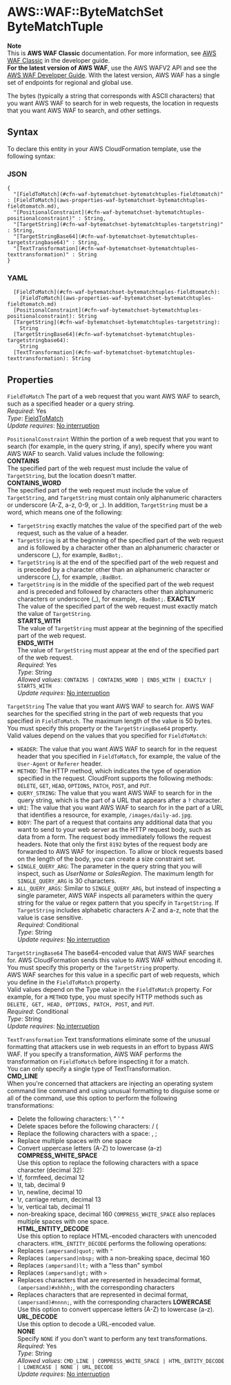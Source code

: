 # AWS::WAF::ByteMatchSet ByteMatchTuple<a name="aws-properties-waf-bytematchset-bytematchtuples"></a>

**Note**  
This is **AWS WAF Classic** documentation\. For more information, see [AWS WAF Classic](https://docs.aws.amazon.com/waf/latest/developerguide/classic-waf-chapter.html) in the developer guide\.  
 **For the latest version of AWS WAF**, use the AWS WAFV2 API and see the [AWS WAF Developer Guide](https://docs.aws.amazon.com/waf/latest/developerguide/waf-chapter.html)\. With the latest version, AWS WAF has a single set of endpoints for regional and global use\. 

The bytes \(typically a string that corresponds with ASCII characters\) that you want AWS WAF to search for in web requests, the location in requests that you want AWS WAF to search, and other settings\.

## Syntax<a name="aws-properties-waf-bytematchset-bytematchtuples-syntax"></a>

To declare this entity in your AWS CloudFormation template, use the following syntax:

### JSON<a name="aws-properties-waf-bytematchset-bytematchtuples-syntax.json"></a>

```
{
  "[FieldToMatch](#cfn-waf-bytematchset-bytematchtuples-fieldtomatch)" : [FieldToMatch](aws-properties-waf-bytematchset-bytematchtuples-fieldtomatch.md),
  "[PositionalConstraint](#cfn-waf-bytematchset-bytematchtuples-positionalconstraint)" : String,
  "[TargetString](#cfn-waf-bytematchset-bytematchtuples-targetstring)" : String,
  "[TargetStringBase64](#cfn-waf-bytematchset-bytematchtuples-targetstringbase64)" : String,
  "[TextTransformation](#cfn-waf-bytematchset-bytematchtuples-texttransformation)" : String
}
```

### YAML<a name="aws-properties-waf-bytematchset-bytematchtuples-syntax.yaml"></a>

```
  [FieldToMatch](#cfn-waf-bytematchset-bytematchtuples-fieldtomatch): 
    [FieldToMatch](aws-properties-waf-bytematchset-bytematchtuples-fieldtomatch.md)
  [PositionalConstraint](#cfn-waf-bytematchset-bytematchtuples-positionalconstraint): String
  [TargetString](#cfn-waf-bytematchset-bytematchtuples-targetstring): 
    String
  [TargetStringBase64](#cfn-waf-bytematchset-bytematchtuples-targetstringbase64): 
    String
  [TextTransformation](#cfn-waf-bytematchset-bytematchtuples-texttransformation): String
```

## Properties<a name="aws-properties-waf-bytematchset-bytematchtuples-properties"></a>

`FieldToMatch`  <a name="cfn-waf-bytematchset-bytematchtuples-fieldtomatch"></a>
The part of a web request that you want AWS WAF to search, such as a specified header or a query string\.   
*Required*: Yes  
*Type*: [FieldToMatch](aws-properties-waf-bytematchset-bytematchtuples-fieldtomatch.md)  
*Update requires*: [No interruption](https://docs.aws.amazon.com/AWSCloudFormation/latest/UserGuide/using-cfn-updating-stacks-update-behaviors.html#update-no-interrupt)

`PositionalConstraint`  <a name="cfn-waf-bytematchset-bytematchtuples-positionalconstraint"></a>
Within the portion of a web request that you want to search \(for example, in the query string, if any\), specify where you want AWS WAF to search\. Valid values include the following:  
 **CONTAINS**   
The specified part of the web request must include the value of `TargetString`, but the location doesn't matter\.  
 **CONTAINS\_WORD**   
The specified part of the web request must include the value of `TargetString`, and `TargetString` must contain only alphanumeric characters or underscore \(A\-Z, a\-z, 0\-9, or \_\)\. In addition, `TargetString` must be a word, which means one of the following:  
+  `TargetString` exactly matches the value of the specified part of the web request, such as the value of a header\.
+  `TargetString` is at the beginning of the specified part of the web request and is followed by a character other than an alphanumeric character or underscore \(\_\), for example, `BadBot;`\.
+  `TargetString` is at the end of the specified part of the web request and is preceded by a character other than an alphanumeric character or underscore \(\_\), for example, `;BadBot`\.
+  `TargetString` is in the middle of the specified part of the web request and is preceded and followed by characters other than alphanumeric characters or underscore \(\_\), for example, `-BadBot;`\.
 **EXACTLY**   
The value of the specified part of the web request must exactly match the value of `TargetString`\.  
 **STARTS\_WITH**   
The value of `TargetString` must appear at the beginning of the specified part of the web request\.  
 **ENDS\_WITH**   
The value of `TargetString` must appear at the end of the specified part of the web request\.  
*Required*: Yes  
*Type*: String  
*Allowed values*: `CONTAINS | CONTAINS_WORD | ENDS_WITH | EXACTLY | STARTS_WITH`  
*Update requires*: [No interruption](https://docs.aws.amazon.com/AWSCloudFormation/latest/UserGuide/using-cfn-updating-stacks-update-behaviors.html#update-no-interrupt)

`TargetString`  <a name="cfn-waf-bytematchset-bytematchtuples-targetstring"></a>
The value that you want AWS WAF to search for\. AWS WAF searches for the specified string in the part of web requests that you specified in `FieldToMatch`\. The maximum length of the value is 50 bytes\.  
You must specify this property or the `TargetStringBase64` property\.   
Valid values depend on the values that you specified for `FieldToMatch`:  
+  `HEADER`: The value that you want AWS WAF to search for in the request header that you specified in `FieldToMatch`, for example, the value of the `User-Agent` or `Referer` header\.
+  `METHOD`: The HTTP method, which indicates the type of operation specified in the request\. CloudFront supports the following methods: `DELETE`, `GET`, `HEAD`, `OPTIONS`, `PATCH`, `POST`, and `PUT`\.
+  `QUERY_STRING`: The value that you want AWS WAF to search for in the query string, which is the part of a URL that appears after a `?` character\.
+  `URI`: The value that you want AWS WAF to search for in the part of a URL that identifies a resource, for example, `/images/daily-ad.jpg`\.
+  `BODY`: The part of a request that contains any additional data that you want to send to your web server as the HTTP request body, such as data from a form\. The request body immediately follows the request headers\. Note that only the first `8192` bytes of the request body are forwarded to AWS WAF for inspection\. To allow or block requests based on the length of the body, you can create a size constraint set\. 
+  `SINGLE_QUERY_ARG`: The parameter in the query string that you will inspect, such as *UserName* or *SalesRegion*\. The maximum length for `SINGLE_QUERY_ARG` is 30 characters\.
+  `ALL_QUERY_ARGS`: Similar to `SINGLE_QUERY_ARG`, but instead of inspecting a single parameter, AWS WAF inspects all parameters within the query string for the value or regex pattern that you specify in `TargetString`\.
If `TargetString` includes alphabetic characters A\-Z and a\-z, note that the value is case sensitive\.  
*Required*: Conditional  
*Type*: String  
*Update requires*: [No interruption](https://docs.aws.amazon.com/AWSCloudFormation/latest/UserGuide/using-cfn-updating-stacks-update-behaviors.html#update-no-interrupt)

`TargetStringBase64`  <a name="cfn-waf-bytematchset-bytematchtuples-targetstringbase64"></a>
The base64\-encoded value that AWS WAF searches for\. AWS CloudFormation sends this value to AWS WAF without encoding it\.  
You must specify this property or the `TargetString` property\.  
AWS WAF searches for this value in a specific part of web requests, which you define in the `FieldToMatch` property\.  
Valid values depend on the Type value in the `FieldToMatch` property\. For example, for a `METHOD` type, you must specify HTTP methods such as `DELETE, GET, HEAD, OPTIONS, PATCH, POST`, and `PUT`\.   
*Required*: Conditional  
*Type*: String  
*Update requires*: [No interruption](https://docs.aws.amazon.com/AWSCloudFormation/latest/UserGuide/using-cfn-updating-stacks-update-behaviors.html#update-no-interrupt)

`TextTransformation`  <a name="cfn-waf-bytematchset-bytematchtuples-texttransformation"></a>
Text transformations eliminate some of the unusual formatting that attackers use in web requests in an effort to bypass AWS WAF\. If you specify a transformation, AWS WAF performs the transformation on `FieldToMatch` before inspecting it for a match\.  
You can only specify a single type of TextTransformation\.  
 **CMD\_LINE**   
When you're concerned that attackers are injecting an operating system command line command and using unusual formatting to disguise some or all of the command, use this option to perform the following transformations:  
+ Delete the following characters: \\ " ' ^
+ Delete spaces before the following characters: / \(
+ Replace the following characters with a space: , ;
+ Replace multiple spaces with one space
+ Convert uppercase letters \(A\-Z\) to lowercase \(a\-z\)
 **COMPRESS\_WHITE\_SPACE**   
Use this option to replace the following characters with a space character \(decimal 32\):  
+ \\f, formfeed, decimal 12
+ \\t, tab, decimal 9
+ \\n, newline, decimal 10
+ \\r, carriage return, decimal 13
+ \\v, vertical tab, decimal 11
+ non\-breaking space, decimal 160
 `COMPRESS_WHITE_SPACE` also replaces multiple spaces with one space\.  
 **HTML\_ENTITY\_DECODE**   
Use this option to replace HTML\-encoded characters with unencoded characters\. `HTML_ENTITY_DECODE` performs the following operations:  
+ Replaces `(ampersand)quot;` with `"` 
+ Replaces `(ampersand)nbsp;` with a non\-breaking space, decimal 160
+ Replaces `(ampersand)lt;` with a "less than" symbol
+ Replaces `(ampersand)gt;` with `>` 
+ Replaces characters that are represented in hexadecimal format, `(ampersand)#xhhhh;`, with the corresponding characters
+ Replaces characters that are represented in decimal format, `(ampersand)#nnnn;`, with the corresponding characters
 **LOWERCASE**   
Use this option to convert uppercase letters \(A\-Z\) to lowercase \(a\-z\)\.  
 **URL\_DECODE**   
Use this option to decode a URL\-encoded value\.  
 **NONE**   
Specify `NONE` if you don't want to perform any text transformations\.  
*Required*: Yes  
*Type*: String  
*Allowed values*: `CMD_LINE | COMPRESS_WHITE_SPACE | HTML_ENTITY_DECODE | LOWERCASE | NONE | URL_DECODE`  
*Update requires*: [No interruption](https://docs.aws.amazon.com/AWSCloudFormation/latest/UserGuide/using-cfn-updating-stacks-update-behaviors.html#update-no-interrupt)